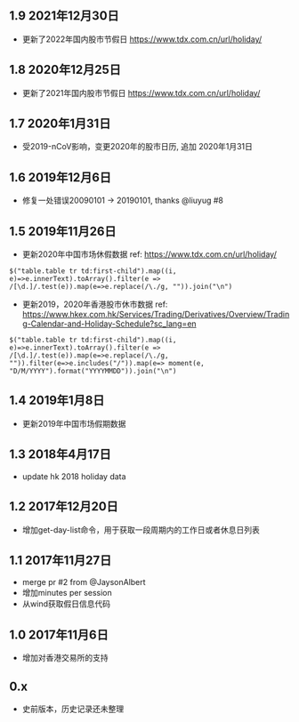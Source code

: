 1.9 2021年12月30日
---

* 更新了2022年国内股市节假日 <https://www.tdx.com.cn/url/holiday/>

1.8 2020年12月25日
---

* 更新了2021年国内股市节假日 <https://www.tdx.com.cn/url/holiday/>

1.7 2020年1月31日
---

* 受2019-nCoV影响，变更2020年的股市日历, 追加 2020年1月31日

1.6 2019年12月6日
---

* 修复一处错误20090101 -> 20190101, thanks @liuyug #8
  
1.5 2019年11月26日
---

* 更新2020年中国市场休假数据 ref: <https://www.tdx.com.cn/url/holiday/>

```
$("table.table tr td:first-child").map((i, e)=>e.innerText).toArray().filter(e => /[\d.]/.test(e)).map(e=>e.replace(/\./g, "")).join("\n")
```

* 更新2019，2020年香港股市休市数据 ref: <https://www.hkex.com.hk/Services/Trading/Derivatives/Overview/Trading-Calendar-and-Holiday-Schedule?sc_lang=en>

```
$("table.table tr td:first-child").map((i, e)=>e.innerText).toArray().filter(e => /[\d.]/.test(e)).map(e=>e.replace(/\./g, "")).filter(e=>e.includes("/")).map(e=> moment(e, "D/M/YYYY").format("YYYYMMDD")).join("\n")
```

1.4 2019年1月8日
---

* 更新2019年中国市场假期数据

1.3 2018年4月17日
---

* update hk 2018 holiday data

1.2 2017年12月20日
---

* 增加get-day-list命令，用于获取一段周期内的工作日或者休息日列表

1.1 2017年11月27日
---

* merge pr #2 from @JaysonAlbert
* 增加minutes per session
* 从wind获取假日信息代码

1.0 2017年11月6日
---

* 增加对香港交易所的支持

0.x
---

* 史前版本，历史记录还未整理
